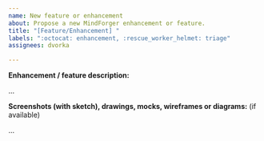 ```yaml
---
name: New feature or enhancement
about: Propose a new MindForger enhancement or feature.
title: "[Feature/Enhancement] "
labels: ":octocat: enhancement, :rescue_worker_helmet: triage"
assignees: dvorka

---
```


**Enhancement / feature description:**

...

**Screenshots (with sketch), drawings, mocks, wireframes or diagrams:** (if available)

...
